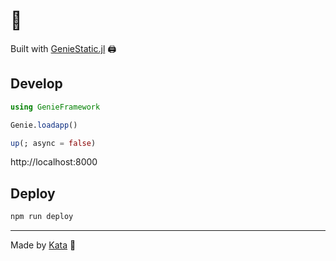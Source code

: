 # 📍

Built with [GenieStatic.jl](https://github.com/GenieFramework/GenieStatic.jl) 🖨️

## Develop

```julia
using GenieFramework

Genie.loadapp()

up(; async = false)
```

http://localhost:8000

## Deploy

```bash
npm run deploy
```

---

Made by [Kata](https://github.com/KwatMDPhD/Kata.jl) 🥋
